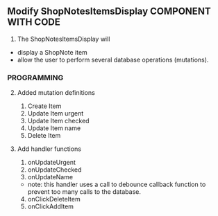 ## Modify ShopNotesItemsDisplay COMPONENT WITH CODE

1. The ShopNotesItemsDisplay will

- display a ShopNote item
- allow the user to perform several database operations (mutations).

### PROGRAMMING

2. Added mutation definitions
    1. Create Item
    2. Update Item urgent
    3. Update Item checked
    4. Update Item name
    4. Delete Item

3. Add handler functions
    1. onUpdateUrgent
    2. onUpdateChecked
    3. onUpdateName
    - note: this handler uses a call to debounce callback function to prevent too many calls to the database.
    4. onClickDeleteItem
    5. onClickAddItem

